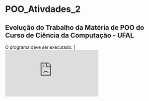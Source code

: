 # POO_Ativdades_2

## Evolução do Trabalho da Matéria de POO do Curso de Ciência da Computação - UFAL
O programa deve ser executado:
[![website](https://github.com/cedugalvao/POO_Ativdades_2/blob/main/app/Main.java)

